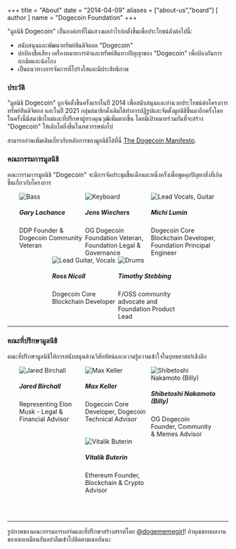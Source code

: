 +++
title = "About"
date = "2014-04-09"
aliases = ["about-us","board"]
[ author ]
  name = "Dogecoin Foundation"
+++

"มูลนิธิ Dogecoin" เป็นองค์กรที่ไม่แสวงผลกำไรก่อตั้งขึ้นเพื่อประโยชน์ดังต่อไปนี้:

* สนับสนุนและพัฒนาทรัพย์สินดิจิตอล "Dogecoin" 
* ปกป้องชื่อเสียง เครื่องหมายการค้าและทรัพย์สินทางปัญญาของ "Dogecoin" เพื่อป้องกันการละเมิดและฉ้อโกง
* เป็นแนวทางการจัดการที่โปร่งใสและมีประสิทธิภาพ 

### ประวัติ

"มูลนิธิ Dogecoin" ถูกจัดตั้งขึ้นครั้งแรกในปี 2014 เพื่อสนับสนุนและอำนวยประโยชน์ต่อโครงการทรัพย์สินดิจิตอล และในปี 2021 กลุ่มสมาชิกดั้งเดิมได้ทำการปฏิรูปและจัดตั้งมูลนิธิขึ้นมาอีกครั้งโดยในครั้งนี้มีสมาชิกใหม่และที่ปรึกษาผู้ทรงคุณวุฒิเพิ่มมากขึ้น โดยมีเป้าหมายร่วมกันที่จะสร้าง "Dogecoin" ให้เติบโตยิ่งขึ้นในทศวรรษต่อไป


สามารถอ่านเพิ่มเติมเกี่ยวกับหลักการของมูลนิธิได้ที่นี่ [The Dogecoin Manifesto](/manifesto).

### คณะกรรมการมูลนิธิ

คณะกรรมการมูลนิธิ "Dogecoin" จะมีการจัดประชุมขึ้นเดือนละหนึ่งครั้งเพื่อพูดคุยปัญหาสิ่งที่เกิดขึ้นเกี่ยวกับโครงการ


<div style="display: flex; flex-flow: row wrap; justify-content: center;">

<div style="display: inline-box; width: 150px;">
<img title='Bass' style="margin: auto; max-width:150px;" class="circle" src="/gary.jpg"/>
<h5>Gary Lachance</h5>
DDP Founder & Dogecoin Community Veteran 
</div>

<div style="display: inline-box; width: 150px;">
<img title='Keyboard' style="margin: auto; max-width:150px;" class="circle" src="/jens.jpg"/>
<h5>Jens Wiechers</h5> 
OG Dogecoin Foundation Veteran, Foundation Legal & Governance
</div>

<div style="display: inline-box; width: 150px;">
<img title='Lead Vocals, Guitar' style="margin: auto; max-width:150px;" class="circle" src="/michi.jpg"/>
<h5>Michi Lumin</h5> 
Dogecoin Core Blockchain Developer, Foundation Principal Engineer
</div>

<div style="display: inline-box; width: 150px;">
<img title='Lead Guitar, Vocals' style="margin: auto; max-width:150px;" class="circle" src="/ross.jpg"/>
<h5>Ross Nicoll</h5>
Dogecoin Core Blockchain Developer
</div>

<div style="display: inline-box; width: 150px;">
<img title='Drums' style="margin: auto; max-width:150px;" class="circle" src="/pomke.jpg"/>
<h5>Timothy Stebbing</h5> 
F/OSS community advocate and Foundation Product Lead
</div>

</div>

---

### คณะที่ปรึกษามูลนิธิ

คณะที่ปรึกษามูลนิธิให้การสนับสนุนด้านวิสัยทัศน์และความรู้ความเข้าใจในยุทธศาสตร์เชิงลึก



<div style="display: flex; flex-flow: row wrap; justify-content: center;">

<div style="display: inline-box; width: 150px;"> <img title='Jared
Birchall' style="margin: auto; max-width:150px;" class="circle"
src="/jared.jpg"/> <h5>Jared Birchall</h5> Representing Elon Musk
- Legal & Financial Advisor</div>

<div style="display: inline-box; width: 150px;"> <img title='Max
Keller' style="margin: auto; max-width:150px;" class="circle"
src="/max.jpg"/> <h5>Max Keller</h5> Dogecoin Core Developer, Dogecoin
Technical Advisor</div>


<div style="display: inline-box; width: 150px;"> <img
title='Shibetoshi Nakamoto (Billy)' style="margin: auto;
max-width:150px;" class="circle" src="/billy.jpg"/> <h5>Shibetoshi
Nakamoto (Billy)</h5> OG Dogecoin Founder, Community & Memes
Advisor</div>

<div style="display: inline-box; width: 150px;"> <img title='Vitalik
Buterin' style="margin: auto; max-width:150px;" class="circle"
src="/vitalik.jpg"/> <h5>Vitalik Buterin</h5> Ethereum Founder,
Blockchain & Crypto Advisor</div>

</div>

</br></br>

--- 

รูปภาพของคณะกรรมการบอร์ดและที่ปรึกษาสร้างสรรค์โดย 
[@dogememegirl](https://twitter.com/Dogememegirl)! ถ้าคุณชอบผลงานของเธอเหมือนกันอย่าลืมเข้าไปติดตามเธอกันนะ
